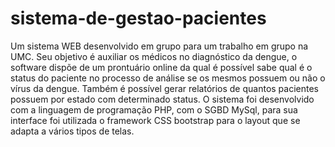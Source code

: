 # sistema-de-gestao-pacientes

Um sistema WEB desenvolvido em grupo para um trabalho em grupo na UMC. Seu objetivo é auxiliar os médicos no diagnóstico da dengue, o software dispõe de um prontuário online da qual é possível sabe qual é o status do paciente no processo de análise se os mesmos possuem ou não o vírus da dengue.
Também é possível gerar relatórios de quantos pacientes possuem por estado com determinado status.
O sistema foi desenvolvido com a linguagem de programação PHP, com o SGBD MySql, para sua interface foi utilizada o framework CSS bootstrap para o layout que se adapta a vários tipos de telas.

